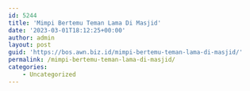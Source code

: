 ```yaml
---
id: 5244
title: 'Mimpi Bertemu Teman Lama Di Masjid'
date: '2023-03-01T18:12:25+00:00'
author: admin
layout: post
guid: 'https://bos.awn.biz.id/mimpi-bertemu-teman-lama-di-masjid/'
permalink: /mimpi-bertemu-teman-lama-di-masjid/
categories:
    - Uncategorized
---
```


